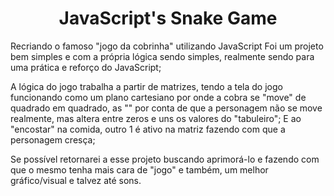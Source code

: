 <h1 align="center">JavaScript's Snake Game</h1>

Recriando o famoso "jogo da cobrinha" utilizando JavaScript
Foi um projeto bem simples e com a própria lógica sendo simples, realmente sendo para uma prática e reforço do JavaScript;

A lógica do jogo trabalha a partir de matrizes, tendo a tela do jogo funcionando como um plano cartesiano por onde a cobra se "move"
de quadrado em quadrado, as "" por conta de que a personagem não se move realmente, mas altera entre zeros e uns os valores do "tabuleiro";
E ao "encostar" na comida, outro 1 é ativo na matriz fazendo com que a personagem cresça;

Se possível retornarei a esse projeto buscando aprimorá-lo e fazendo com que o mesmo tenha mais cara de "jogo" e também,
um melhor gráfico/visual e talvez até sons.
